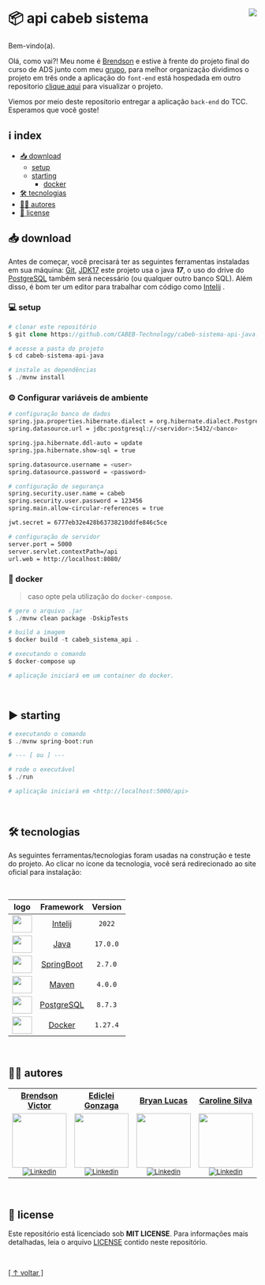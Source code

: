# 📦 api cabeb sistema [<img align="right" src="https://img.shields.io/badge/release-v0.0.1-green">](https://github.com/CABEB-Technology/cabeb-sistema-api-java/releases)

Bem-vindo(a).

Olá, como vai?! Meu nome é [Brendson](https://github.com/br3nds0n) e estive à  frente do projeto final do curso de ADS junto com meu [grupo](#-autores), para melhor organização dividimos o projeto em três onde a aplicação do `font-end` está hospedada em outro repositorio [clique aqui](https://github.com/CABEB-Technology/cabeb-sistema-web-vue) para visualizar o projeto.

Viemos por meio deste repositorio entregar a aplicação `back-end` do TCC. Esperamos que você goste!

## ℹ index

-   [📥 download](#-download)
    -   [setup](#-setup)
    -   [starting](#-starting)
        * [docker](#-docker)
-   [🛠 tecnologias](#-tecnologias)
-   [✍🏼 autores](#-autores)
-   [📝 license](#-license)

## 📥 download

Antes de começar, você precisará ter as seguintes ferramentas instaladas em sua máquina:
[Git](https://git-scm.com), [JDK17](https://www.oracle.com/java/technologies/javase/jdk17-archive-downloads.html) este projeto usa o java **_17_**, o uso do drive do [PostgreSQL](https://www.postgresql.org/download/) também será necessário (ou qualquer outro banco SQL). Além disso, é bom ter um editor para trabalhar com código como [Intelij](https://www.jetbrains.com/idea/)  .

### 💻 setup

```php
# clonar este repositório
$ git clone https://github.com/CABEB-Technology/cabeb-sistema-api-java.git

# acesse a pasta do projeto
$ cd cabeb-sistema-api-java

# instale as dependências
$ ./mvnw install
```

### ⚙ Configurar variáveis de ambiente

```bash
# configuração banco de dados
spring.jpa.properties.hibernate.dialect = org.hibernate.dialect.PostgreSQLDialect
spring.datasource.url = jdbc:postgresql://<servidor>:5432/<banco>

spring.jpa.hibernate.ddl-auto = update
spring.jpa.hibernate.show-sql = true

spring.datasource.username = <user>
spring.datasource.password = <password>

# configuração de segurança
spring.security.user.name = cabeb
spring.security.user.password = 123456
spring.main.allow-circular-references = true

jwt.secret = 6777eb32e428b63738210ddfe846c5ce

# configuração de servidor
server.port = 5000
server.servlet.contextPath=/api
url.web = http://localhost:8080/
```

### 🐳 docker
> caso opte pela utilização do `docker-compose`.
```php
# gere o arquivo .jar
$ ./mvnw clean package -DskipTests

# build a imagem
$ docker build -t cabeb_sistema_api .

# executando o comando
$ docker-compose up

# aplicação iniciará em um container do docker.
```
<br>

## ▶ starting

```php
# executando o comando
$ ./mvnw spring-boot:run

# --- [ ou ] ---

# rode o executável
$ ./run

# aplicação iniciará em <http://localhost:5000/api>
```

<br>

## 🛠 tecnologias

As seguintes ferramentas/tecnologias foram usadas na construção e teste do projeto. Ao clicar no ícone da tecnologia, você será redirecionado ao site oficial para instalação:

<br>

|                                   logo                                     |                       Framework                       | Version  |
| :------------------------------------------------------------------------: |:-----------------------------------------------------:|:--------:|
| <img height="35" width="40" src="https://skillicons.dev/icons?i=idea">     |     [Intelij](https://www.jetbrains.com/idea/)        |  `2022`  |
| <img height="35" width="40" src="https://skillicons.dev/icons?i=java">     |          [Java](https://www.java.com/pt-BR/)          | `17.0.0` |
| <img height="35" width="40" src="https://skillicons.dev/icons?i=spring">   |        [SpringBoot](https://start.spring.io/)         | `2.7.0`  |
| <img height="35" width="40" src="https://skillicons.dev/icons?i=maven">    |           [Maven](https://maven.apache.org)           | `4.0.0`  |
| <img height="35" width="40" src="https://skillicons.dev/icons?i=postgres"> |  [PostgreSQL](https://www.postgresql.org/download/)   | `8.7.3`  |
| <img height="35" width="40" src="https://skillicons.dev/icons?i=docker">   |           [Docker](https://www.docker.com/)           | `1.27.4` |

<br>

## ✍🏼 autores

<table>
  <tr>
   <tr align=center>
        <th><a href="https://github.com/br3nds0n"><strong> Brendson Victor </strong><a></th>
        <th><a href="https://github.com/G0nz4g4n"><strong> Ediclei Gonzaga </strong><a></th>
        <th><a href="https://github.com/BryanLucasCabral"><strong> Bryan Lucas </strong><a></th>
        <th><a href="https://github.com/Caroll8silva"><strong> Caroline Silva </strong><a></th>
        <th><a href="https://github.com/AdryanNeves"><strong> Adryan Daniel</strong><a></th>
  </tr>
    <td align="center">
      <a href="https://github.com/br3nds0n">
        <img src="https://user-images.githubusercontent.com/82064724/185726784-e8d151e8-29d6-4475-ba50-ca23f9429650.png" width="110"/></a><br>
        <sub>
            <a href="https://www.linkedin.com/in/brendson/" target="_blank" rel="noreferrer" rel="noopener">
              <img src="https://img.shields.io/badge/LinkedIn-0077B5?style=for-the-badge&logo=linkedin&logoColor=white" alt="Linkedin"/>
            </a></br>
          </div>
        </sub>
    </td>
      <td align="center">
      <a href="https://github.com/G0nz4g4">
        <img src="https://avatars.githubusercontent.com/u/92478744?v=4" width="110"/></a><br>
        <sub>
            <a href="https://www.linkedin.com/in/ediclei-gonzaga/" target="_blank" rel="noreferrer" rel="noopener">
              <img src="https://img.shields.io/badge/LinkedIn-0077B5?style=for-the-badge&logo=linkedin&logoColor=white" alt="Linkedin"/>
            </a></br>
          </div>
        </sub>
    </td>
     <td align="center">
      <a href="https://github.com/BryanLucasCabral">
        <img src="https://avatars.githubusercontent.com/u/89997058?v=4" width="110"/></a><br>
        <sub>
            <a href="https://www.linkedin.com/in/bryan-nascimento-b37757209/" target="_blank" rel="noreferrer" rel="noopener">
              <img src="https://img.shields.io/badge/LinkedIn-0077B5?style=for-the-badge&logo=linkedin&logoColor=white" alt="Linkedin"/>
            </a></br>
          </div>
        </sub>
    </td>
      <td align="center">
      <a href="https://github.com/Caroll8silva">
        <img src="https://media-exp1.licdn.com/dms/image/C4E03AQHiBlxVSFmACQ/profile-displayphoto-shrink_800_800/0/1654480060896?e=1669852800&v=beta&t=KvZts2zXewTmigdwtGLmYrvUPUXTTwDGXfeZgFEJm8E" width="110"/></a><br>
        <sub>
            <a href="https://www.linkedin.com/in/carolinnesilva/" target="_blank" rel="noreferrer" rel="noopener">
              <img src="https://img.shields.io/badge/LinkedIn-0077B5?style=for-the-badge&logo=linkedin&logoColor=white" alt="Linkedin"/>
            </a></br>
          </div>
        </sub>
    </td>
    <td align="center">
      <a href="https://github.com/AdryanNeves">
        <img src="https://media-exp1.licdn.com/dms/image/C4D03AQFImzxAjnaWMg/profile-displayphoto-shrink_800_800/0/1658975694238?e=1669852800&v=beta&t=qw1RlcAmUI3SEOAVO9qvBBEE2xxbXlURpFkXec5v8B8" width="110"/></a><br>
        <sub>
            <a href="https://www.linkedin.com/in/adryan-daniel-0b11461aa/" target="_blank" rel="noreferrer" rel="noopener">
              <img src="https://img.shields.io/badge/LinkedIn-0077B5?style=for-the-badge&logo=linkedin&logoColor=white" alt="Linkedin"/>
            </a></br>
          </div>
        </sub>
    </td>
  </tr>
</table>

<br>

## 📝 license

Este repositório está licenciado sob **MIT LICENSE**. Para informações mais detalhadas, leia o arquivo [LICENSE](./LICENSE) contido neste repositório.

<br> 

[[ ↑ voltar ]](#-api-autenticação-cabeb-sistema-)
